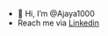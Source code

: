 - 👋 Hi, I’m @Ajaya1000
- Reach me via [Linkedin](https://www.linkedin.com/in/ajaya-mati-252a85184/)
<!---
Ajaya1000/Ajaya1000 is a ✨ special ✨ repository because its `README.md` (this file) appears on your GitHub profile.
You can click the Preview link to take a look at your changes.
--->
